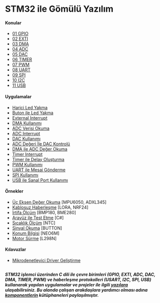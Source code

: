 # STM32 ile Gömülü Yazılım

#### Konular
  - [01 GPIO](/Konular/01%20GPIO.pdf)
  - [02 EXTI](/Konular/02%20EXTI.pdf)
  - [03 DMA](/Konular/03%20DMA.pdf)
  - [04 ADC](/Konular/04%20ADC.pdf)
  - [05 DAC](/Konular/05%20DAC.pdf)
  - [06 TIMER](/Konular/06%20TIMER.pdf)
  - [07 PWM](/Konular/07%20PWM.pdf)
  - [08 UART](/Konular/08%20UART.pdf)
  - [09 SPI](/Konular/09%20SPI.pdf)
  - [10 I2C](/Konular/10%20I2C.pdf)
  - [11 USB](/Konular/11%20USB.pdf)

#### Uygulamalar
  - [Harici Led Yakma](/Uygulamalar/Harici%20Led%20Yakma) 
  - [Buton ile Led Yakma](/Uygulamalar/Buton%20ile%20Led%20Yakma) 
  - [External Interrupt](/Uygulamalar/External%20Interrupt) 
  - [DMA Kullanımı](/Uygulamalar/DMA%20Kullanimi)   
  - [ADC Verisi Okuma](/Uygulamalar/ADC%20Verisi%20Okuma) 
  - [ADC Interrupt](/Uygulamalar/ADC%20Interrupt) 
  - [DAC Kullanımı](/Uygulamalar/DAC%20Kullanimi) 
  - [ADC Değeri İle DAC Kontrolü](/Uygulamalar/ADC%20Degeri%20%C4%B0le%20DAC%20Kontrolu)
  - [DMA ile ADC Değer Okuma](/Uygulamalar/DMA%20ile%20ADC%20Deger%20Okuma) 
  - [Timer Interrupt](/Uygulamalar/Timer%20Interrupt) 
  - [Timer ile Delay Oluşturma](/Uygulamalar/Timer%20ile%20Delay%20Olusturma)
  - [PWM Kullanımı](/Uygulamalar/PWM%20Kullanimi)
  - [UART ile Mesaj Gönderme](/Uygulamalar/UART%20ile%20Mesaj%20Gonderme) 
  - [SPI Kullanımı](/Uygulamalar/SPI%20Kullanimi) 
  - [USB ile Sanal Port Kullanımı](/Uygulamalar/USB%20ile%20Sanal%20Port%20Kullanimi)
  
#### Örnekler
  - [Üç Eksen Değer Okuma](/Ornekler/Uc%20Eksen%20Deger%20Okuma) [MPU6050, ADXL345]
  - [Kablosuz Haberleşme](/Ornekler/Kablosuz%20Haberlesme) [LORA, NRF24]
  - [İrtifa Ölçüm](/Ornekler/Irtifa%20Olcum) [BMP180, BME280]
  - [Arayüz ile Test Etme](/Ornekler/Arayuz%20ile%20Test%20Etme) [C#]
  - [Sıcaklık Ölçüm](/Ornekler/Sicaklik%20Olcum) [NTC]
  - [Sinyal Okuma](/Ornekler/Sinyal%20Okuma) [BUTTON]
  - [Konum Bilgisi](/Ornekler/Konum%20Bilgisi) [NEO6M]
  - [Motor Sürme](/Ornekler/Motor%20Surme) [L298N]

#### Kılavuzlar
  - [Mikrodenetleyici Driver Geliştirme](https://github.com/cengizhantopcu53/mikrodenetleyici_driver_gelistirme)

##
***STM32 işlemci üzerinden C dili ile çevre birimleri (GPIO, EXTI, ADC, DAC, DMA, TIMER, PWM) ve haberleşme protokolleri (USART, I2C, SPI, USB) kullanarak yapılan uygulamalar ve projeler ile ilgili [yazılara](https://github.com/cengizhantopcu53/stm32_ile_gomulu_yazilim/blob/main/stm32_ile_gomulu_yazilim.pdf) ulaşabilirsiniz. Bu alanda çalışan arakdaşlara yardımcı olması adına [komponentlerin](https://github.com/atalayroket/atalay_gomuluyazilim) kütüphaneleri paylaşılmıştır.***
##
